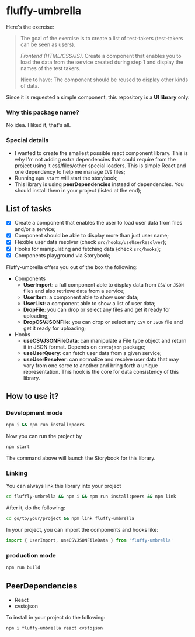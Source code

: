 # fluffy-umbrella

Here's the exercise:

> The goal of the exercise is to create a list of test-takers (test-takers can be seen as users).
>
> _Frontend (HTML/CSS/JS)_. Create a component that enables you to load the data from the service created during step 1 and display the names of the test takers.
>
> Nice to have: The component should be reused to display other kinds of data.

Since it is requested a simple component, this repository is a **UI library** only.

### Why this package name?

No idea. I liked it, that's all.

### Special details

-   I wanted to create the smallest possible react component library. This is why I'm not adding extra dependencies that could require from the project using it css/files/other special loaders. This is simple React and one dependency to help me manage `CVS` files;
-   Running `npm start` will start the storybook;
-   This library is using **peerDependencies** instead of dependencies. You should install them in your project (listed at the end);

## List of tasks

-   [x] Create a component that enables the user to load user data from files and/or a service;
-   [x] Component should be able to display more than just user name;
-   [x] Flexible user data resolver (check `src/hooks/useUserResolver`);
-   [x] Hooks for manipulating and fetching data (check `src/hooks`);
-   [x] Components playground via Storybook;

Fluffy-umbrella offers you out of the box the following:

-   Components
    -   **UserImport**: a full component able to display data from `CSV` or `JSON` files and also retrieve data from a service;
    -   **UserItem**: a component able to show user data;
    -   **UserList**: a component able to show a list of user data;
    -   **DropFile**: you can drop or select any files and get it ready for uploading;
    -   **DropCSVJSONFile**: you can drop or select any `CSV` or `JSON` file and get it ready for uploading;
-   Hooks
    -   **useCSVJSONFileData**: can manipulate a File type object and return it in JSON format. Depends on `csvtojson` package;
    -   **useUserQuery**: can fetch user data from a given service;
    -   **useUserResolver**: can normalize and resolve user data that may vary from one sorce to another and bring forth a unique representation. This hook is the core for data consistency of this library.

## How to use it?

### Development mode

```sh
npm i && npm run install:peers
```

Now you can run the project by

```sh
npm start
```

The command above will launch the Storybook for this library.

### Linking

You can always link this library into your project

```sh
cd fluffly-umbrella && npm i && npm run install:peers && npm link
```

After it, do the following:

```sh
cd go/to/your/project && npm link fluffy-umbrella
```

In your project, you can import the components and hooks like:

```javascript
import { UserImport, useCSVJSONFileData } from 'fluffy-umbrella'
```

### production mode

```sh
npm run build
```

## PeerDependencies

-   React
-   cvstojson

To install in your project do the following:

```
npm i fluffy-umbrella react cvstojson
```

